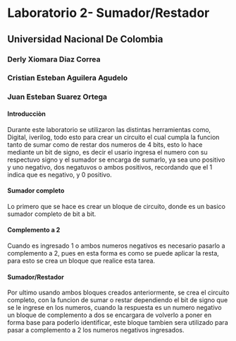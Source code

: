 # Laboratorio 2- Sumador/Restador
## Universidad Nacional De Colombia
### Derly Xiomara Diaz Correa
### Cristian Esteban Aguilera Agudelo
### Juan Esteban Suarez Ortega

#### Introducciòn
Durante este laboratorio se utilizaron las distintas herramientas como, Digital, iverilog, todo esto para crear un circuito el cual cumpla la funcion tanto de sumar como de restar dos numeros de 4 bits, esto lo hace mediante un bit de signo, es decir el usario ingresa el numero con su respectuvo signo y el sumador se encarga de sumarlo, ya sea uno positivo y uno negativo, dos negatuvos o ambos positivos, recordando que el 1 indica que es negativo, y 0 positivo.

#### Sumador completo
Lo primero que se hace es crear un bloque de circuito, donde es un basico sumador completo de bit a bit.

#### Complemento a 2
Cuando es ingresado 1 o ambos numeros negativos es necesario pasarlo a complemento a 2, pues en esta forma es como se puede aplicar la resta, para esto se crea un bloque que realice esta tarea.

#### Sumador/Restador
Por ultimo usando ambos bloques creados anteriormente, se crea el circuito completo, con la funcion de sumar o restar dependiendo el bit de signo que se le ingrese en los numeros, cuando la respuesta es un numero negativo un bloque de complemento a dos se encargara de volverlo a poner en forma base para poderlo identificar, este bloque tambien sera utilizado para pasar a complemento a 2 los numeros negativos ingresados.
